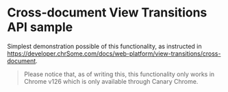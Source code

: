 # Cross-document View Transitions API sample

Simplest demonstration possible of this functionality, as instructed in https://developer.chrSome.com/docs/web-platform/view-transitions/cross-document.

> Please notice that, as of writing this, this functionality only works in Chrome v126 which is only available through Canary Chrome.
